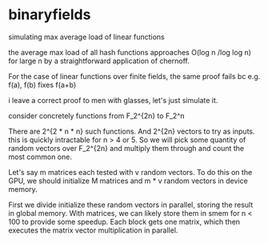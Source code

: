 # binaryfields
simulating max average load of linear functions


the average max load of all hash functions approaches O(log n /log log n) for large n by a straightforward application of chernoff. 

For the case of linear functions over finite fields, the same proof fails bc e.g. f(a), f(b) fixes f(a+b) 

i leave a correct proof to men with glasses, let's just simulate it.

consider concretely functions from F_2^{2n} to F_2^n

There are 2^{2 * n * n} such functions. And 2^{2n} vectors to try as inputs. this is quickly intractable for n > 4 or 5. So we will pick some quantity of random vectors over F_2^{2n} and multiply them through and count the most common one.

Let's say m matrices each tested with v random vectors. To do this on the GPU, we should initialize M matrices and m * v random vectors in device memory.

First we divide initialize these random vectors in parallel, storing the result in global memory. With matrices, we can likely store them in smem for n < 100 to provide some speedup. Each block gets one matrix, which then executes the matrix vector multiplication in parallel. 


